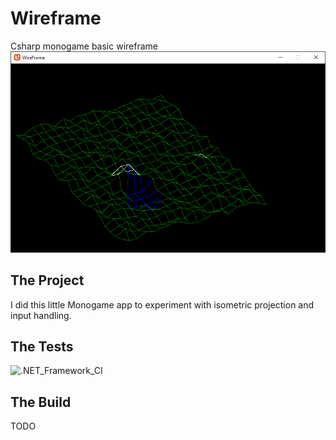 # Wireframe
Csharp monogame basic wireframe
![](Images/Wireframe.PNG)
## The Project
I did this little Monogame app to experiment with isometric projection and input handling.
## The Tests
![.NET_Framework_CI](https://github.com/GaetanVigner/ExerciseGrapher/workflows/.NET_Framework_CI/badge.svg)
## The Build
TODO
